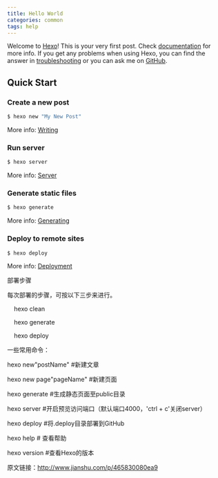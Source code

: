 ```yaml
---
title: Hello World
categories: common
tags: help
---
```

Welcome to [Hexo](https://hexo.io/)! This is your very first post. Check [documentation](https://hexo.io/docs/) for more info. If you get any problems when using Hexo, you can find the answer in [troubleshooting](https://hexo.io/docs/troubleshooting.html) or you can ask me on [GitHub](https://github.com/hexojs/hexo/issues).

<!--more-->

## Quick Start

### Create a new post

``` bash
$ hexo new "My New Post"
```

More info: [Writing](https://hexo.io/docs/writing.html)

### Run server

``` bash
$ hexo server
```

More info: [Server](https://hexo.io/docs/server.html)

### Generate static files

``` bash
$ hexo generate
```

More info: [Generating](https://hexo.io/docs/generating.html)

### Deploy to remote sites

``` bash
$ hexo deploy
```

More info: [Deployment](https://hexo.io/docs/deployment.html)

部署步骤

每次部署的步骤，可按以下三步来进行。

    hexo clean

    hexo generate

    hexo deploy

一些常用命令：

hexo new"postName" #新建文章

hexo new page"pageName" #新建页面

hexo generate #生成静态页面至public目录

hexo server #开启预览访问端口（默认端口4000，'ctrl + c'关闭server）

hexo deploy #将.deploy目录部署到GitHub

hexo help # 查看帮助

hexo version #查看Hexo的版本


原文链接：http://www.jianshu.com/p/465830080ea9
